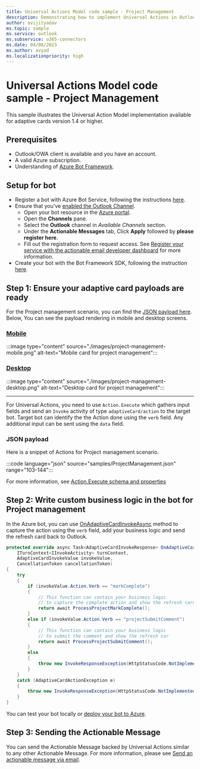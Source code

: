 ```yaml
---
title: Universal Actions Model code sample - Project Management
description: Demonstrating how to implement Universal Actions in Outlook with Project management scenario
author: avijityadav
ms.topic: sample
ms.service: outlook
ms.subservice: o365-connectors
ms.date: 04/08/2023
ms.author: avyad
ms.localizationpriority: high
---
```


# Universal Actions Model code sample - Project Management

This sample illustrates the Universal Action Model implementation available for adaptive cards version 1.4 or higher.

## Prerequisites

- Outlook/OWA client is available and you have an account.
- A valid Azure subscription.
- Understanding of [Azure Bot Framework](/azure/bot-service/bot-builder-basics).

## Setup for bot

- Register a bot with Azure Bot Service, following the instructions [here](/azure/bot-service/bot-service-quickstart-registration).
- Ensure that you've [enabled the Outlook Channel](/azure/bot-service/bot-service-channel-connect-actionable-email).
  - Open your bot resource in the [Azure portal](https://ms.portal.azure.com/).
  - Open the **Channels** pane.
  - Select the **Outlook** channel in *Available Channels* section.
  - Under the **Actionable Messages** tab, Click **Apply** followed by **please register here**.
  - Fill out the registration form to request access. See [Register your service with the actionable email developer dashboard](./email-dev-dashboard.md) for more information.
- Create your bot with the Bot Framework SDK, following the instruction [here](/azure/bot-service/bot-service-quickstart-create-bot).

## Step 1: Ensure your adaptive card payloads are ready

For the Project management scenario, you can find the [JSON payload here](https://github.com/OfficeDev/outlook-dev-docs/blob/main/files/actionable-messages/samples/ProjectManagement.json). Below, You can see the payload rendering in mobile and desktop screens.

<!-- markdownlint-disable MD051 -->
### [Mobile](#tab/mobile)

:::image type="content" source="./images/project-management-mobile.png" alt-text="Mobile card for project management":::

### [Desktop](#tab/desktop)

:::image type="content" source="./images/project-management-desktop.png" alt-text="Desktop card for project management":::

---
<!-- markdownlint-enable MD051 -->

For Universal Actions, you need to use `Action.Execute` which gathers input fields and send an `Invoke` activity of type `adaptiveCard/action` to the target bot. Target bot can identify the the Action done using the `verb` field. Any additional input can be sent using the `data` field.

### JSON payload

Here is a snippet of Actions for Project management scenario.

:::code language="json" source="samples/ProjectManagement.json" range="103-144":::

For more information, see [Action.Execute schema and properties](/adaptive-cards/authoring-cards/universal-action-model#actionexecute)

## Step 2: Write custom business logic in the bot for Project management

In the Azure bot, you can use [OnAdaptiveCardInvokeAsync](/dotnet/api/microsoft.bot.builder.activityhandler.onadaptivecardinvokeasync) method to capture the action using the `verb` field, add your business logic and send the refresh card back to Outlook.

```csharp
protected override async Task<AdaptiveCardInvokeResponse> OnAdaptiveCardInvokeAsync(
    ITurnContext<IInvokeActivity> turnContext,
    AdaptiveCardInvokeValue invokeValue,
    CancellationToken cancellationToken)
{
    try
    {
        if (invokeValue.Action.Verb == "markComplete")
        {
            // This function can contain your business logic
            // to capture the complete action and show the refresh card
            return await ProcessProjectMarkComplete();
        }
        else if (invokeValue.Action.Verb == "projectSubmitComment")
        {
            // This function can contain your business logic
            // to submit the comment and show the refresh car
            return await ProcessProjectSubmitComment();
        }
        else
        {
            throw new InvokeResponseException(HttpStatusCode.NotImplemented);
        }
    }
    catch (AdaptiveCardActionException e)
    {
        throw new InvokeResponseException(HttpStatusCode.NotImplemented, e.Response);
    }
}
```

You can test your bot locally or [deploy your bot to Azure](/azure/bot-service/provision-and-publish-a-bot).

## Step 3: Sending the Actionable Message

You can send the Actionable Message backed by Universal Actions similar to any other Actionable Message. For more information, please see [Send an actionable message via email](./send-via-email.md).
